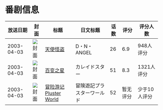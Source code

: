 # 番剧信息

|放送日期|封面|标题|日文标题|话数|评分|评分人数|
|---|---|---|---|---|---|---|
|2003-04-03|![封面](https://lain.bgm.tv/pic/cover/c/40/5e/1978_4SD5D.jpg)|[天使怪盗](https://bangumi.tv/subject/1978)|D・N・ANGEL|26|6.9|948人评分|
|2003-04-03|![封面](https://lain.bgm.tv/pic/cover/c/60/49/4163_E22Se.jpg)|[百变之星](https://bangumi.tv/subject/4163)|カレイドスター|51|8.3|1321人评分|
|2003-04-03|![封面](https://lain.bgm.tv/pic/cover/c/89/fa/209598_s85U0.jpg)|[冒险游记Pluster World](https://bangumi.tv/subject/209598)|冒険遊記プラスターワールド|52|暂无评分|少于10人评分|
